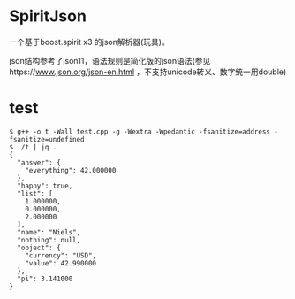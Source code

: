# SpiritJson

一个基于boost.spirit x3 的json解析器(玩具)。

json结构参考了json11，语法规则是简化版的json语法(参见https://www.json.org/json-en.html ，不支持unicode转义、数字统一用double)

# test

```
$ g++ -o t -Wall test.cpp -g -Wextra -Wpedantic -fsanitize=address -fsanitize=undefined
$ ./t | jq .
{
  "answer": {
    "everything": 42.000000
  }, 
  "happy": true, 
  "list": [
    1.000000, 
    0.000000, 
    2.000000
  ], 
  "name": "Niels", 
  "nothing": null, 
  "object": {
    "currency": "USD", 
    "value": 42.990000
  }, 
  "pi": 3.141000
}

```
